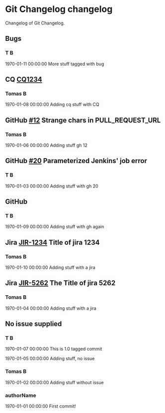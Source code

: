 # Git Changelog changelog

Changelog of Git Changelog.

## Bugs 
### T B
1970-01-11 00:00:00
More stuff tagged with bug


## CQ [CQ1234](http://cq/1234) 
### Tomas B
1970-01-08 00:00:00
Adding cq stuff with CQ


## GitHub [#12](https://github.com/tomasbjerre/pull-request-notifier-for-bitbucket/issues/12) Strange chars in PULL_REQUEST_URL
### Tomas B
1970-01-06 00:00:00
Adding stuff  gh 12


## GitHub [#20](https://github.com/tomasbjerre/pull-request-notifier-for-bitbucket/issues/20) Parameterized Jenkins&#39; job error
### T B
1970-01-03 00:00:00
Adding stuff with gh 20


## GitHub 
### T B
1970-01-09 00:00:00
Adding stuff
 with gh again


## Jira [JIR-1234](https://jiraserver/jira/browse/) Title of jira 1234
### Tomas B
1970-01-10 00:00:00
Adding stuff with a jira


## Jira [JIR-5262](https://jiraserver/jira/browse/) The Title of jira 5262
### Tomas B
1970-01-04 00:00:00
Adding stuff with a jira


## No issue supplied 
### T B
1970-01-07 00:00:00
This is 1.0 tagged commit

1970-01-05 00:00:00
Adding stuff, no issue


### Tomas B
1970-01-02 00:00:00
Adding stuff without issue


### authorName
1970-01-01 00:00:00
First commit!
